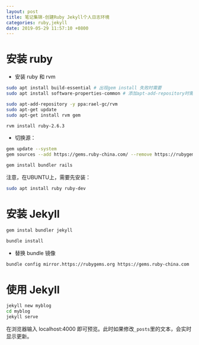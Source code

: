 ```yaml
---
layout: post
title: 笔记集锦-创建Ruby Jekyll个人日志环境
categories: ruby,jekyll
date: 2019-05-29 11:57:10 +0800
---
```


# 安装 ruby

- 安装 ruby 和 rvm

```bash
sudo apt install build-essential # 出现gem install 失败时需要
sudo apt install software-properties-common # 添加apt-add-repository时需要

sudo apt-add-repository -y ppa:rael-gc/rvm
sudo apt-get update
sudo apt-get install rvm gem

rvm install ruby-2.6.3
```

- 切换源：

```bash
gem update --system
gem sources --add https://gems.ruby-china.com/ --remove https://rubygems.org/

gem install bundler rails
```

注意，在UBUNTU上，需要先安装：
```bash
sudo apt install ruby ruby-dev 
```

# 安装 Jekyll

```bash
gem instal bundler jekyll

bundle install
```

- 替换 bundle 镜像

```bash
bundle config mirror.https://rubygems.org https://gems.ruby-china.com
```

# 使用 Jekyll

```bash
jekyll new myblog
cd myblog
jekyll serve
```

在浏览器输入 localhost:4000 即可预览。此时如果修改`_posts`里的文本，会实时显示更新。
